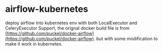 # airflow-kubernetes

deploy airflow into kubernetes env with both LocalExecutor and CeleryExecutor Support, the orignal docker build file is from [https://github.com/puckel/docker-airflow](https://github.com/puckel/docker-airflow). but with some modification to make it work in kubernetes.

